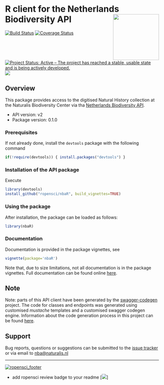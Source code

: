 # R client for the Netherlands Biodiversity API <img src="https://raw.githubusercontent.com/naturalis/nbaR/master/other/img/logo.png" height="150" align="right"/>

[![Build Status](https://travis-ci.org/ropensci/nbaR.svg?branch=master)](https://travis-ci.org/ropensci/nbaR)
[![Coverage Status](https://coveralls.io/repos/github/ropensci/nbaR/badge.svg?branch=master)](https://coveralls.io/github/ropensci/nbaR?branch=master)
[![Project Status: Active – The project has reached a stable, usable
state and is being actively
developed.](http://www.repostatus.org/badges/latest/active.svg)](http://www.repostatus.org/#active)
[![](https://badges.ropensci.org/257_status.svg)](https://github.com/ropensci/onboarding/issues/257)

## Overview 
This package provides access to the digitised Natural
History collection at the Naturalis Biodiversity Center via tha
[Netherlands Biodiversity API](http://docs.biodiversitydata.nl).
- API version: v2
- Package version: 0.1.0

### Prerequisites
If not already done, install the `devtools` package with the following command
```R
if(!require(devtools)) { install.packages("devtools") }
```

### Installation of the API package
Execute
```R
library(devtools)
install_github("ropensci/nbaR", build_vignettes=TRUE)
```

### Using the package
After installation, the package can be loaded as follows:
```R
library(nbaR)
```

### Documentation 
Documentation is provided in the package vignettes,
see 
```R 
vignette(package='nbaR') 
``` 
Note that, due to size
limitations, not all documentation is in the package vignettes. Full
documentation can be found online
[here](https://ropensci.github.io/nbaR/).

## Note 
Note: parts of this API client have been generated by the
[swagger-codegen](https://github.com/swagger-api/swagger-codegen)
project.  The code for classes and endpoints was generated using
customised *mustache* templates and a customised swagger codegen
engine. Information about the code generation process in this project
can be found
[here](https://github.com/ropensci/nbaR/tree/master/other/swagger/README.md).

## Support 
Bug reports, questions or suggestions can be submitted to
the [issue tracker](https://github.com/ropensci/nbaR/issues/new) or
via email to nba@naturalis.nl

----

[![ropensci_footer](https://ropensci.org/public_images/ropensci_footer.png)](https://ropensci.org)
* add ropensci review badge to your readme [![](https://badges.ropensci.org/257_status.svg)]
